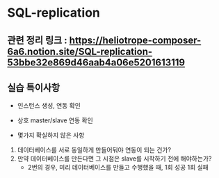 # SQL-replication
## 관련 정리 링크 : https://heliotrope-composer-6a6.notion.site/SQL-replication-53bbe32e869d46aab4a06e5201613119

## 실습 특이사항
- 인스턴스 생성, 연동 확인
- 상호 master/slave 연동 확인

- 몇가지 확실하지 않은 사항
1. 데이터베이스를 서로 동일하게 만들어둬야 연동이 되는 건가?
2. 만약 데이터베이스를 만든다면 그 시점은 slave를 시작하기 전에 해야하는가?
   - 2번의 경우, 미리 데이터베이스를 만들고 수행했을 때, 1회 성공 1회 실패
 
